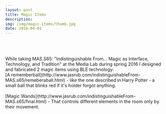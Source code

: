 ```yaml
---
layout: post
title: Magic Items
description:
img: /img/magic-items/thumb.jpg
date: 2016-04-01
---
```


<div class="img_row">
	<a href="{{ site.baseurl }}/img/magic-items/img1.jpg"><img class="col one" src="{{ site.baseurl }}/img/magic-items/img1.jpg" alt=""></a>
	<a href="{{ site.baseurl }}/img/magic-items/img2.jpg"><img class="col one" src="{{ site.baseurl }}/img/magic-items/img2.jpg" alt=""></a>
	<a href="{{ site.baseurl }}/img/magic-items/ball.jpg"><img class="col one" src="{{ site.baseurl }}/img/magic-items/ball.jpg" alt=""></a>
</div>
<br/>
<br/>
While taking MAS.S65: "Indistinguishable From… Magic as Interface, Technology, and Tradition" at the Media Lab during spring 2016 I designed and fabricated 2 magic items using BLE technology:  
<br/>
[A rememberball](http://www.jasrub.com/indistinguishableFrom-MAS.s65/remeberaball.html) - like the one described in Harry Potter - a small ball that blinks red if it's holder forgot anything.
<br/>
<br/>
[Magic Wands](http://www.jasrub.com/indistinguishableFrom-MAS.s65/final.html) - That controls different elements in the room only by their movement.
